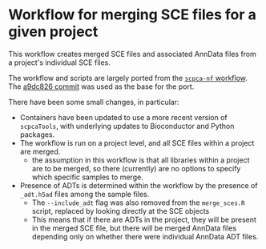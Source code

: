 # Workflow for merging SCE files for a given project

This workflow creates merged SCE files and associated AnnData files from a project's individual SCE files.

The workflow and scripts are largely ported from the [`scpca-nf` workflow](https://github.com/AlexsLemonade/scpca-nf).
The [a9dc826 commit](https://github.com/AlexsLemonade/scpca-nf/tree/a9dc826b8576c48ca38c6ca137f9eeced29c3acc) was used as the base for the port.

There have been some small changes, in particular:

- Containers have been updated to use a more recent version of `scpcaTools`, with underlying updates to Bioconductor and Python packages.
- The workflow is run on a project level, and all SCE files within a project are merged.
  - the assumption in this workflow is that all libraries within a project are to be merged, so there (currently) are no options to specify which specific samples to merge.
- Presence of ADTs is determined within the workflow by the presence of `_adt.h5ad` files among the sample files.
  - The `--include_adt` flag was also removed from the `merge_sces.R` script, replaced by looking directly at the SCE objects
  - This means that if there are ADTs in the project, they will be present in the merged SCE file, but there will be merged AnnData files depending only on whether there were individual AnnData ADT files.
